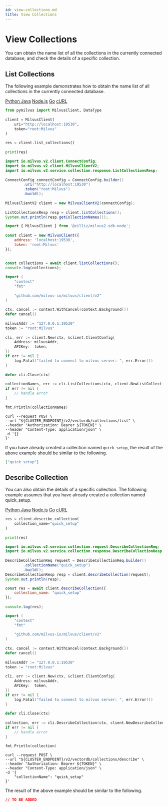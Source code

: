 ```yaml
---
id: view-collections.md
title: View Collections​
---
```


# View Collections​

You can obtain the name list of all the collections in the currently connected database, and check the details of a specific collection.​

## List Collections​

The following example demonstrates how to obtain the name list of all collections in the currently connected database.​

<div class="multipleCode">
  <a href="#Python">Python </a>
  <a href="#Java">Java</a>
  <a href="#JavaScript">Node.js</a>
  <a href="#Go">Go</a>
  <a href="#Bash">cURL</a>
</div>

```python
from pymilvus import MilvusClient, DataType​
​
client = MilvusClient(​
    uri="http://localhost:19530",​
    token="root:Milvus"​
)​
​
res = client.list_collections()​
​
print(res)​

```

```java
import io.milvus.v2.client.ConnectConfig;​
import io.milvus.v2.client.MilvusClientV2;​
import io.milvus.v2.service.collection.response.ListCollectionsResp;​
​
ConnectConfig connectConfig = ConnectConfig.builder()​
        .uri("http://localhost:19530")​
        .token("root:Milvus")​
        .build();​
​
MilvusClientV2 client = new MilvusClientV2(connectConfig);​
​
ListCollectionsResp resp = client.listCollections();​
System.out.println(resp.getCollectionNames());​

```

```javascript
import { MilvusClient } from '@zilliz/milvus2-sdk-node';​
​
const client = new MilvusClient({​
    address: 'localhost:19530',​
    token: 'root:Milvus'​
});​
​
​
const collections = await client.listCollections();​
console.log(collections);​

```

```go
import (​
    "context"​
    "fmt"​
​
    "github.com/milvus-io/milvus/client/v2"​
)​
​
ctx, cancel := context.WithCancel(context.Background())​
defer cancel()​
​
milvusAddr := "127.0.0.1:19530"​
token := "root:Milvus"​
​
cli, err := client.New(ctx, &client.ClientConfig{​
    Address: milvusAddr,​
    APIKey:  token,​
})​
if err != nil {​
    log.Fatal("failed to connect to milvus server: ", err.Error())​
}​
​
defer cli.Close(ctx)​
​
collectionNames, err := cli.ListCollections(ctx, client.NewListCollectionOption())​
if err != nil {​
    // handle error​
}​
​
fmt.Println(collectionNames)​

```

```curl
curl --request POST \​
--url "${CLUSTER_ENDPOINT}/v2/vectordb/collections/list" \​
--header "Authorization: Bearer ${TOKEN}" \​
--header "Content-Type: application/json" \​
-d '{}​
}'​

```

If you have already created a collection named `quick_setup`, the result of the above example should be similar to the following.​

```JSON
["quick_setup"]​

```

## Describe Collection​

You can also obtain the details of a specific collection. The following example assumes that you have already created a collection named quick_setup.​

<div class="multipleCode">
  <a href="#Python">Python </a>
  <a href="#Java">Java</a>
  <a href="#JavaScript">Node.js</a>
  <a href="#Go">Go</a>
  <a href="#Bash">cURL</a>
</div>

```python
res = client.describe_collection(​
    collection_name="quick_setup"​
)​
​
print(res)​

```

```java
import io.milvus.v2.service.collection.request.DescribeCollectionReq;​
import io.milvus.v2.service.collection.response.DescribeCollectionResp;​
​
DescribeCollectionReq request = DescribeCollectionReq.builder()​
        .collectionName("quick_setup")​
        .build();​
DescribeCollectionResp resp = client.describeCollection(request);​
System.out.println(resp);​

```

```javascript
const res = await client.describeCollection({​
    collection_name: "quick_setup"​
});​
​
console.log(res);​

```

```go
import (​
    "context"​
    "fmt"​
​
    "github.com/milvus-io/milvus/client/v2"​
)​
​
ctx, cancel := context.WithCancel(context.Background())​
defer cancel()​
​
milvusAddr := "127.0.0.1:19530"​
token := "root:Milvus"​
​
cli, err := client.New(ctx, &client.ClientConfig{​
    Address: milvusAddr,​
    APIKey:  token,​
})​
if err != nil {​
    log.Fatal("failed to connect to milvus server: ", err.Error())​
}​
​
defer cli.Close(ctx)​
​
collection, err := cli.DescribeCollection(ctx, client.NewDescribeCollectionOption("quick_setup"))​
if err != nil {​
    // handle error​
}​
​
fmt.Println(collection)​

```

```curl
curl --request POST \​
--url "${CLUSTER_ENDPOINT}/v2/vectordb/collections/describe" \​
--header "Authorization: Bearer ${TOKEN}" \​
--header "Content-Type: application/json" \​
-d '{​
    "collectionName": "quick_setup"​
}'​

```

The result of the above example should be similar to the following.​

```JSON
// TO BE ADDED​

```
